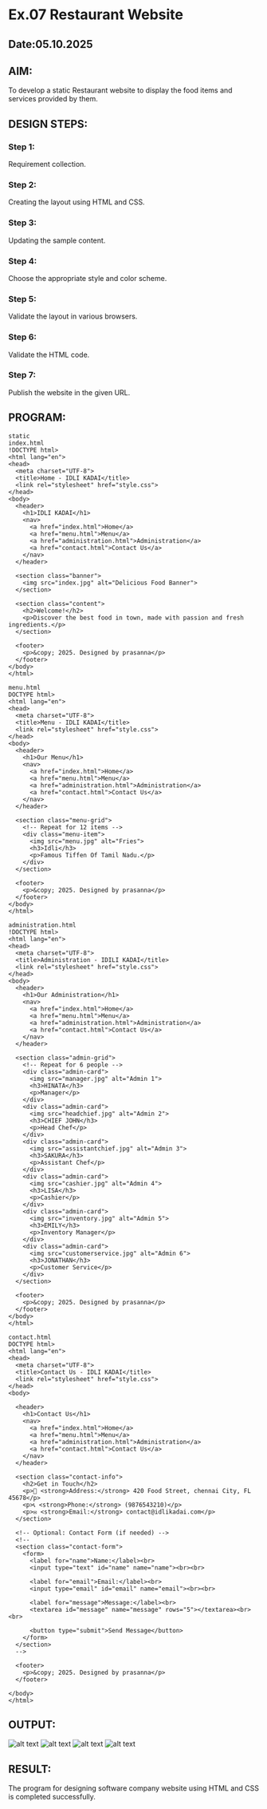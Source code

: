 # Ex.07 Restaurant Website
## Date:05.10.2025

## AIM:
To develop a static Restaurant website to display the food items and services provided by them.

## DESIGN STEPS:

### Step 1:
Requirement collection.

### Step 2:
Creating the layout using HTML and CSS.

### Step 3:
Updating the sample content.

### Step 4:
Choose the appropriate style and color scheme.

### Step 5:
Validate the layout in various browsers.

### Step 6:
Validate the HTML code.

### Step 7:
Publish the website in the given URL.

## PROGRAM:
```
static
index.html
!DOCTYPE html>
<html lang="en">
<head>
  <meta charset="UTF-8">
  <title>Home - IDLI KADAI</title>
  <link rel="stylesheet" href="style.css">
</head>
<body>
  <header>
    <h1>IDLI KADAI</h1>
    <nav>
      <a href="index.html">Home</a>
      <a href="menu.html">Menu</a>
      <a href="administration.html">Administration</a>
      <a href="contact.html">Contact Us</a>
    </nav>
  </header>

  <section class="banner">
    <img src="index.jpg" alt="Delicious Food Banner">
  </section>

  <section class="content">
    <h2>Welcome!</h2>
    <p>Discover the best food in town, made with passion and fresh ingredients.</p>
  </section>

  <footer>
    <p>&copy; 2025. Designed by prasanna</p>
  </footer>
</body>
</html>

menu.html
DOCTYPE html>
<html lang="en">
<head>
  <meta charset="UTF-8">
  <title>Menu - IDLI KADAI</title>
  <link rel="stylesheet" href="style.css">
</head>
<body>
  <header>
    <h1>Our Menu</h1>
    <nav>
      <a href="index.html">Home</a>
      <a href="menu.html">Menu</a>
      <a href="administration.html">Administration</a>
      <a href="contact.html">Contact Us</a>
    </nav>
  </header>

  <section class="menu-grid">
    <!-- Repeat for 12 items -->
    <div class="menu-item">
      <img src="menu.jpg" alt="Fries">
      <h3>Idli</h3>
      <p>Famous Tiffen Of Tamil Nadu.</p>
    </div>
  </section>

  <footer>
    <p>&copy; 2025. Designed by prasanna</p>
  </footer>
</body>
</html>

administration.html
!DOCTYPE html>
<html lang="en">
<head>
  <meta charset="UTF-8">
  <title>Administration - IDILI KADAI</title>
  <link rel="stylesheet" href="style.css">
</head>
<body>
  <header>
    <h1>Our Administration</h1>
    <nav>
      <a href="index.html">Home</a>
      <a href="menu.html">Menu</a>
      <a href="administration.html">Administration</a>
      <a href="contact.html">Contact Us</a>
    </nav>
  </header>

  <section class="admin-grid">
    <!-- Repeat for 6 people -->
    <div class="admin-card">
      <img src="manager.jpg" alt="Admin 1">
      <h3>HINATA</h3>
      <p>Manager</p>
    </div>
    <div class="admin-card">
      <img src="headchief.jpg" alt="Admin 2">
      <h3>CHIEF JOHN</h3>
      <p>Head Chef</p>
    </div>
    <div class="admin-card">
      <img src="assistantchief.jpg" alt="Admin 3">
      <h3>SAKURA</h3>
      <p>Assistant Chef</p>
    </div>
    <div class="admin-card">
      <img src="cashier.jpg" alt="Admin 4">
      <h3>LISA</h3>
      <p>Cashier</p>
    </div>
    <div class="admin-card">
      <img src="inventory.jpg" alt="Admin 5">
      <h3>EMILY</h3>
      <p>Inventory Manager</p>
    </div>
    <div class="admin-card">
      <img src="customerservice.jpg" alt="Admin 6">
      <h3>JONATHAN</h3>
      <p>Customer Service</p>
    </div>
  </section>

  <footer>
    <p>&copy; 2025. Designed by prasanna</p>
  </footer>
</body>
</html>

contact.html
DOCTYPE html>
<html lang="en">
<head>
  <meta charset="UTF-8">
  <title>Contact Us - IDLI KADAI</title>
  <link rel="stylesheet" href="style.css">
</head>
<body>

  <header>
    <h1>Contact Us</h1>
    <nav>
      <a href="index.html">Home</a>
      <a href="menu.html">Menu</a>
      <a href="administration.html">Administration</a>
      <a href="contact.html">Contact Us</a>
    </nav>
  </header>

  <section class="contact-info">
    <h2>Get in Touch</h2>
    <p>📍 <strong>Address:</strong> 420 Food Street, chennai City, FL 45678</p>
    <p>📞 <strong>Phone:</strong> (9876543210)</p>
    <p>✉ <strong>Email:</strong> contact@idlikadai.com</p>
  </section>

  <!-- Optional: Contact Form (if needed) -->
  <!--
  <section class="contact-form">
    <form>
      <label for="name">Name:</label><br>
      <input type="text" id="name" name="name"><br><br>

      <label for="email">Email:</label><br>
      <input type="email" id="email" name="email"><br><br>

      <label for="message">Message:</label><br>
      <textarea id="message" name="message" rows="5"></textarea><br><br>

      <button type="submit">Send Message</button>
    </form>
  </section>
  -->

  <footer>
    <p>&copy; 2025. Designed by prasanna</p>
  </footer>

</body>
</html>

```

## OUTPUT:
![alt text](<../Screenshot (26).png>)
![alt text](image.png)
![alt text](image-1.png)
![alt text](image-2.png)
## RESULT:
The program for designing software company website using HTML and CSS is completed successfully.
